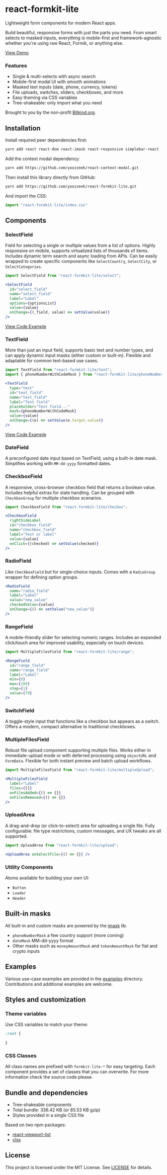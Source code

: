 # react-formkit-lite

Lightweight form components for modern React apps.

Build beautiful, responsive forms with just the parts you need. From smart selects to masked inputs, everything is 
mobile-first and framework-agnostic whether you're using raw React, Formik, or anything else.

[View Demo](https://yoozzeek.github.io/react-formkit-lite/)

### Features
* Single & multi-selects with async search 
* Mobile-first modal UI with smooth animations 
* Masked text inputs (date, phone, currency, tokens)
* File uploads, switches, sliders, checkboxes, and more 
* Easy theming via CSS variables 
* Tree-shakeable: only import what you need

Brought to you by the non-profit [Bitkind.org](https://bitkind.org/about).

## Installation
Install required peer dependencies first:
```bash
yarn add react react-dom react-imask react-responsive simplebar-react
```

Add the context modal dependency:
```bash
yarn add https://github.com/yoozzeek/react-context-modal.git
```

Then install this library directly from GitHub:
```bash
yarn add https://github.com/yoozzeek/react-formkit-lite.git
```

And import the CSS:
```jsx
import "react-formkit-lite/index.css"
```

## Components

### SelectField
Field for selecting a single or multiple values from a list of options. Highly responsive on mobile, supports virtualized lists of thousands of items. Includes dynamic term search and async loading from APIs. Can be easily wrapped to create specific components like `SelectCountry`, `SelectCity`, or `SelectCategories`.

```jsx
import SelectField from "react-formkit-lite/select";

<SelectField
  id="select_field"
  name="select_field"
  label="Label"
  options={optionsList}
  value={value}
  onChange={(_field, value) => setValue(value)}
/>
```
[View Code Example](/examples/SelectFieldExample.tsx)


### TextField
More than just an input field, supports basic text and number types, and can apply dynamic input masks (either custom or built-in). Flexible and adaptable for common text-based use cases.

```jsx
import TextField from "react-formkit-lite/text";
import { phoneNumberWithCodeMask } from "react-formkit-lite/phoneNumberMask";

<TextField
  type="text"
  id="text_field"
  name="text_field"
  label="Text field"
  placeholder="Text field..."
  mask={phoneNumberWithCodeMask}
  value={value}
  onChange={(e) => setValue(e.target.value)}
/>
```
[View Code Example](/examples/TextFieldExamples.tsx)


### DateField
A preconfigured date input based on TextField, using a built-in date mask. Simplifies working with `MM-dd-yyyy` formatted dates.

### CheckboxField
A responsive, cross-browser checkbox field that returns a boolean value. Includes helpful extras for state handling. Can be grouped with `CheckboxGroup` for multiple checkbox scenarios.

```jsx
import CheckboxField from "react-formkit-lite/checbox";

<CheckboxField
  rightSideLabel
  id="checkbox_field"
  name="checkbox_field"
  label="Text or label"
  value={value}
  onClick={(checked) => setValue(checked)}
/>
```

### RadioField
Like `CheckboxField` but for single-choice inputs. Comes with a `RadioGroup` wrapper for defining option groups.

```jsx
<RadioField
  name="radio_field"
  label="Label"
  value="new_value"
  checkedValue={value}
  onChange={() => setValue("new_value")}
/>
```

### RangeField
A mobile-friendly slider for selecting numeric ranges. Includes an expanded click/touch area for improved usability, especially on touch devices.

```jsx
import MultipleFilesField from "react-formkit-lite/range";

<RangeField
  id="range_field"
  name="range_field"
  label="Label"
  min={0}
  max={100}
  step={1}
  value={70}
/>
```

### SwitchField
A toggle-style input that functions like a checkbox but appears as a switch. Offers a modern, compact alternative to traditional checkboxes.

### MultipleFilesField
Robust file upload component supporting multiple files. Works either in immediate-upload mode or with deferred processing using `objectURL` and `FormData`. Flexible for both instant preview and batch upload workflows.

```jsx
import MultipleFilesField from "react-formkit-lite/multipleUpload";

<MultipleFilesField
  label="Label"
  files={[]}
  onFilesAdded={() => {}}
  onFilesRemoved={() => {}}
/>
```

### UploadArea
A drag-and-drop (or click-to-select) area for uploading a single file. Fully configurable: file type restrictions, custom messages, and UX tweaks are all supported.

```jsx
import UploadArea from "react-formkit-lite/upload";

<UploadArea onSelectFile={() => {}} />
```

### Utility Components
Atoms available for building your own UI:
- `Button`
- `Loader`
- `Header`

## Built-in masks
All built-in and custom masks are powered by the [imask](https://imask.js.org/) lib.

- `phoneNumberMask` a few country support (more coming)
- `dateMask` MM-dd-yyyy format
- Other masks such as `moneyAmountMask` and `tokenAmountMask` for fiat and crypto inputs

## Examples
Various use-case examples are provided in the [examples](./examples) directory. Contributions and additional examples are welcome.

## Styles and customization
### Theme variables
Use CSS variables to match your theme:
```css
:root {
    
}
```

### CSS Classes
All class names are prefixed with `formkit-lite-*` for easy targeting. 
Each component provides a set of classes that you can overwrite. For more information check the source code please.

## Bundle and dependencies
* Tree-shakeable components
* Total bundle: 336.42 KB (or 85.53 KB gzip)
* Styles provided in a single CSS file

Based on two npm packages:
- [react-viewport-list](https://github.com/oleggrishechkin/react-viewport-list)
- [clsx](https://github.com/lukeed/clsx)

## License

This project is licensed under the MIT License. See [LICENSE](./LICENSE) for details.